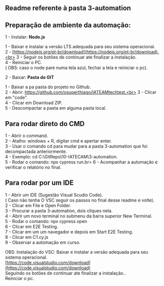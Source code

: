 ## Readme referente à pasta 3-automation

## Preparação de ambiente da automação:

1 - Instalar:  **Node.js**

1 - Baixar e instalar a versão LTS adequada para seu sistema operacional.<br>
2 - [https://nodejs.org/pt-br/download](https://nodejs.org/pt-br/download).<br>
3 - Seguir os botões de continuar ate finalizar a instalação.<br>
4 - Reiniciar o PC.<br>
( OBS: caso o node pare numa tela azul, fechar a tela e reiniciar o pc).<br>

2 - Baixar:  **Pasta do GIT**

1 - Baixar a pa pasta do projeto no Github.<br>
2 - Abrir: https://github.com/osuperthiago/IATEAMtechtest.<br>
3 - Clicar em "code".<br>
4 - Clicar em Download ZIP.<br>
5 - Descompactar a pasta em alguma pasta local.<br>

## Para rodar direto do CMD

1 - Abrir o command.<br>
2 - Atalho: windows + R, digitar cmd e apertar enter.<br>
3 - Usar o comando cd para mudar para a pasta 3-automation que foi decompactada anteriormente.<br>
4 - Exemplo: cd C:\GitRepo\10-IATECAM\3-automation.<br>
5 - Rodar o comando: npx cypress run.br>
6 - Acompanhar a automação e verificar o relatório no final.<br>

## Para rodar por um IDE

1 - Abrir um IDE (Sugestão Visual Scudio Code).<br>
( Caso não tenha O VSC seguir os passos no final desse readme e volte).<br>
2 - Clicar em File e Open Folder.<br>
3 - Procurar a pasta 3-automation, dois cliques nela.<br>
4 - Abrir um novo terminal no submenu da barra superior New Terminal.<br>
5 - Rodar o comando: npx cypress open<br>
6 - Clicar em E2E Testing.<br>
7 - Clicar em um um navegador e depois em Start E2E Testing.<br>
8 - Clicar em C1.cy.js<br>
9 - Observar a automação em curso.<br>

OBS: Instalação do VSC:
Baixar e instalar a versão adequada para seu sistema operacional.<br>
[https://code.visualstudio.com/download](https://code.visualstudio.com/download)<br>
Seguindo os botões de continuar ate finalizar a instalação..<br>
Reiniciar o pc.<br>
